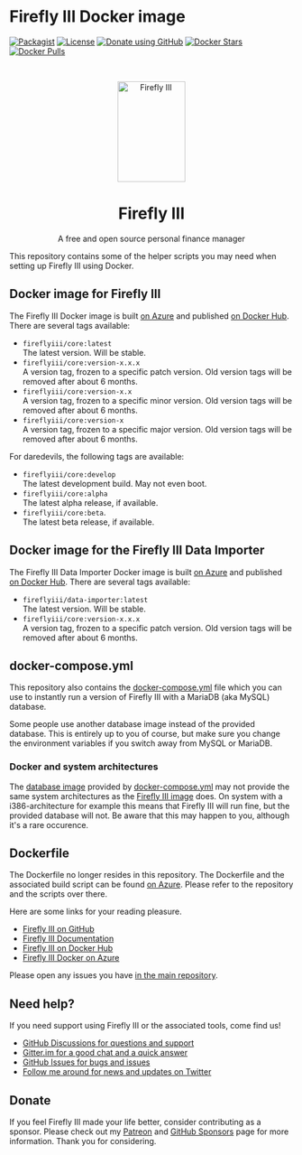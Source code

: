 # Firefly III Docker image

[![Packagist](https://img.shields.io/packagist/v/grumpydictator/firefly-iii.svg?style=flat-square)](https://packagist.org/packages/grumpydictator/firefly-iii) 
[![License](https://img.shields.io/github/license/firefly-iii/firefly-iii.svg?style=flat-square])](https://www.gnu.org/licenses/agpl-3.0.html) 
[![Donate using GitHub](https://img.shields.io/badge/donate-GitHub-green?logo=github&style=flat-square)](https://github.com/sponsors/JC5)
[![Docker Stars](https://img.shields.io/docker/stars/fireflyiii/core?style=flat-square)](https://hub.docker.com/r/fireflyiii/core)
[![Docker Pulls](https://img.shields.io/docker/pulls/fireflyiii/core?style=flat-square)](https://hub.docker.com/r/fireflyiii/core)

<!-- PROJECT LOGO -->
<br />
<p align="center">
  <a href="https://firefly-iii.org/">
    <img src="https://raw.githubusercontent.com/firefly-iii/firefly-iii/develop/.github/assets/img/logo-small.png" alt="Firefly III" width="120" height="178">
  </a>
</p>
  <h1 align="center">Firefly III</h1>

  <p align="center">
    A free and open source personal finance manager
    <br />
  </p>
<!--- END PROJECT LOGO -->

This repository contains some of the helper scripts you may need when setting up Firefly III using Docker.

## Docker image for Firefly III

The Firefly III Docker image is built [on Azure](https://dev.azure.com/Firefly-III/MainImage/_wiki/wikis/MainImage.wiki/3/Home) and published [on Docker Hub](https://hub.docker.com/r/fireflyiii/core). There are several tags available:

* `fireflyiii/core:latest`  
  The latest version. Will be stable.
* `fireflyiii/core:version-x.x.x`  
  A version tag, frozen to a specific patch version. Old version tags will be removed after about 6 months.
* `fireflyiii/core:version-x.x`  
  A version tag, frozen to a specific minor version. Old version tags will be removed after about 6 months.
* `fireflyiii/core:version-x`  
  A version tag, frozen to a specific major version. Old version tags will be removed after about 6 months.

For daredevils, the following tags are available:

* `fireflyiii/core:develop`  
  The latest development build. May not even boot.
* `fireflyiii/core:alpha`  
  The latest alpha release, if available.
* `fireflyiii/core:beta`.  
  The latest beta release, if available.

## Docker image for the Firefly III Data Importer

The Firefly III Data Importer Docker image is built [on Azure](https://dev.azure.com/Firefly-III/ImportToolImage/_wiki/wikis/MainImage.wiki/3/Home) and published [on Docker Hub](https://hub.docker.com/r/fireflyiii/data-importer). There are several tags available:

* `fireflyiii/data-importer:latest`  
  The latest version. Will be stable.
* `fireflyiii/core:version-x.x.x`  
  A version tag, frozen to a specific patch version. Old version tags will be removed after about 6 months.

## docker-compose.yml

This repository also contains the [docker-compose.yml](docker-compose.yml) file which you can use to instantly run a version of Firefly III with a MariaDB (aka MySQL) database.

Some people use another database image instead of the provided database. This is entirely up to you of course, but make sure you change the environment variables if you switch away from MySQL or MariaDB.

### Docker and system architectures

The [database image](https://hub.docker.com/_/mariadb) provided by [docker-compose.yml](docker-compose.yml) may not provide the same system architectures as the [Firefly III image](https://hub.docker.com/r/fireflyiii/core/tags?page=1&ordering=last_updated&name=latest) does. On system with a i386-architecture for example this means that Firefly III will run fine, but the provided database will not. Be aware that this may happen to you, although it's a rare occurence.

## Dockerfile

The Dockerfile no longer resides in this repository. The Dockerfile and the associated build script can be found [on Azure](https://dev.azure.com/Firefly-III/MainImage/_wiki/wikis/MainImage.wiki/3/Home). Please refer to the repository and the scripts over there.

Here are some links for your reading pleasure.

- [Firefly III on GitHub](https://github.com/firefly-iii/firefly-iii)
- [Firefly III Documentation](https://docs.firefly-iii.org/)
- [Firefly III on Docker Hub](https://hub.docker.com/r/fireflyiii/core)
- [Firefly III Docker on Azure](https://dev.azure.com/Firefly-III/MainImage)

Please open any issues you have [in the main repository](https://github.com/firefly-iii/firefly-iii).


<!-- HELP TEXT -->
## Need help?

If you need support using Firefly III or the associated tools, come find us!

- [GitHub Discussions for questions and support](https://github.com/firefly-iii/firefly-iii/discussions/)
- [Gitter.im for a good chat and a quick answer](https://gitter.im/firefly-iii/firefly-iii)
- [GitHub Issues for bugs and issues](https://github.com/firefly-iii/firefly-iii/issues)
- [Follow me around for news and updates on Twitter](https://twitter.com/Firefly_iii)

<!-- END OF HELP TEXT -->

<!-- SPONSOR TEXT -->
## Donate

If you feel Firefly III made your life better, consider contributing as a sponsor. Please check out my [Patreon](https://www.patreon.com/jc5) and [GitHub Sponsors](https://github.com/sponsors/JC5) page for more information. Thank you for considering.


<!-- END OF SPONSOR -->

